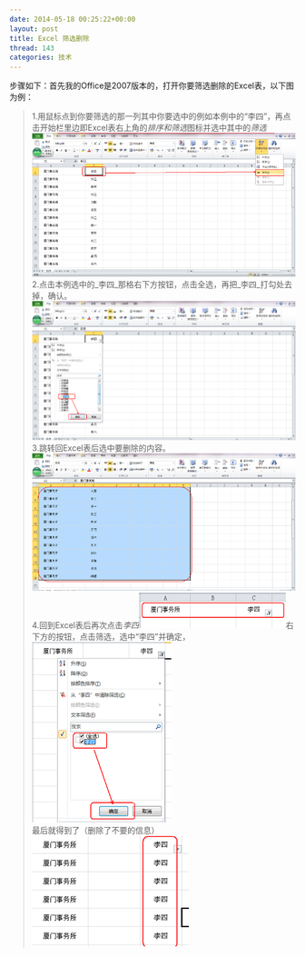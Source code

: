 ```yaml
---
date: 2014-05-18 00:25:22+00:00
layout: post
title: Excel 筛选删除
thread: 143
categories: 技术
---
```

步骤如下：首先我的Office是2007版本的，打开你要筛选删除的Excel表，以下图为例：
> 	1.用鼠标点到你要筛选的那一列其中你要选中的例如本例中的“李四”，再点击开始栏里边即Excel表右上角的*排序和筛选*图标并选中其中的*筛选* ![Step 1](/assets/Delete_1.jpg)
>	2.点击本例选中的_李四_那格右下方按钮，点击全选，再把_李四_打勾处去掉，确认。![Step 1](/assets/Delete_2.jpg)
>	3.跳转回Excel表后选中要删除的内容。![Step 1](/assets/Delete_3.jpg)
>	4.回到Excel表后再次点击*李四*![Step 1](/assets/Delete_4.jpg)右下方的按钮，点击筛选，选中“李四”并确定，![Step 1](/assets/Delete_5.jpg)最后就得到了（删除了不要的信息）![Step 1](/assets/Delete_6.jpg)